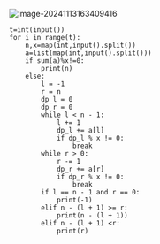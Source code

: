 ![image-20241113163409416](C:\Users\宋铠仁\AppData\Roaming\Typora\typora-user-images\image-20241113163409416.png)

```
t=int(input())
for i in range(t):
    n,x=map(int,input().split())
    a=list(map(int,input().split()))
    if sum(a)%x!=0:
        print(n)
    else:
        l = -1
        r = n
        dp_l = 0
        dp_r = 0
        while l < n - 1:
            l += 1
            dp_l += a[l]
            if dp_l % x != 0:
                break
        while r > 0:
            r -= 1
            dp_r += a[r]
            if dp_r % x != 0:
                break
        if l == n - 1 and r == 0:
            print(-1)
        elif n - (l + 1) >= r:
            print(n - (l + 1))
        elif n - (l + 1) <r:
            print(r)
```